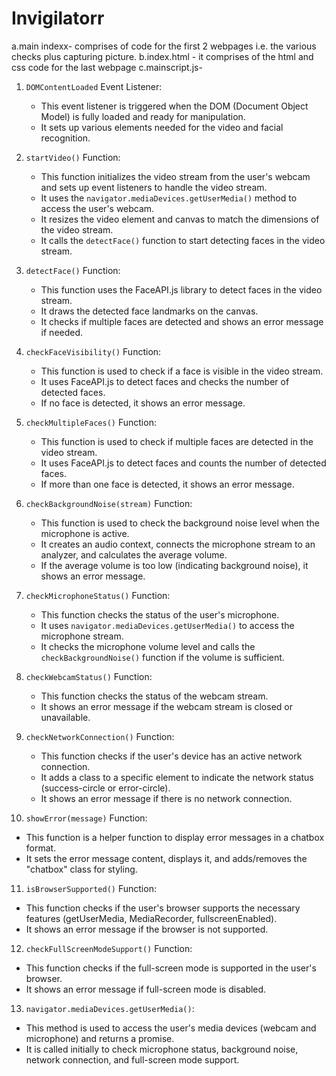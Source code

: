 # Invigilatorr
a.main indexx- comprises of code for the first 2 webpages i.e. the various checks plus capturing picture.
b.index.html - it comprises of the html and css code for the last webpage
c.mainscript.js-
1. `DOMContentLoaded` Event Listener:
   - This event listener is triggered when the DOM (Document Object Model) is fully loaded and ready for manipulation.
   - It sets up various elements needed for the video and facial recognition.

2. `startVideo()` Function:
   - This function initializes the video stream from the user's webcam and sets up event listeners to handle the video stream.
   - It uses the `navigator.mediaDevices.getUserMedia()` method to access the user's webcam.
   - It resizes the video element and canvas to match the dimensions of the video stream.
   - It calls the `detectFace()` function to start detecting faces in the video stream.

3. `detectFace()` Function:
   - This function uses the FaceAPI.js library to detect faces in the video stream.
   - It draws the detected face landmarks on the canvas.
   - It checks if multiple faces are detected and shows an error message if needed.

4. `checkFaceVisibility()` Function:
   - This function is used to check if a face is visible in the video stream.
   - It uses FaceAPI.js to detect faces and checks the number of detected faces.
   - If no face is detected, it shows an error message.

5. `checkMultipleFaces()` Function:
   - This function is used to check if multiple faces are detected in the video stream.
   - It uses FaceAPI.js to detect faces and counts the number of detected faces.
   - If more than one face is detected, it shows an error message.

6. `checkBackgroundNoise(stream)` Function:
   - This function is used to check the background noise level when the microphone is active.
   - It creates an audio context, connects the microphone stream to an analyzer, and calculates the average volume.
   - If the average volume is too low (indicating background noise), it shows an error message.

7. `checkMicrophoneStatus()` Function:
   - This function checks the status of the user's microphone.
   - It uses `navigator.mediaDevices.getUserMedia()` to access the microphone stream.
   - It checks the microphone volume level and calls the `checkBackgroundNoise()` function if the volume is sufficient.

8. `checkWebcamStatus()` Function:
   - This function checks the status of the webcam stream.
   - It shows an error message if the webcam stream is closed or unavailable.

9. `checkNetworkConnection()` Function:
   - This function checks if the user's device has an active network connection.
   - It adds a class to a specific element to indicate the network status (success-circle or error-circle).
   - It shows an error message if there is no network connection.

10. `showError(message)` Function:
   - This function is a helper function to display error messages in a chatbox format.
   - It sets the error message content, displays it, and adds/removes the "chatbox" class for styling.

11. `isBrowserSupported()` Function:
   - This function checks if the user's browser supports the necessary features (getUserMedia, MediaRecorder, fullscreenEnabled).
   - It shows an error message if the browser is not supported.

12. `checkFullScreenModeSupport()` Function:
   - This function checks if the full-screen mode is supported in the user's browser.
   - It shows an error message if full-screen mode is disabled.

13. `navigator.mediaDevices.getUserMedia()`:
   - This method is used to access the user's media devices (webcam and microphone) and returns a promise.
   - It is called initially to check microphone status, background noise, network connection, and full-screen mode support.
